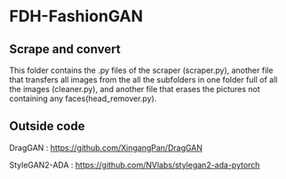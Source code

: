 # FDH-FashionGAN

## Scrape and convert
This folder contains the .py files of the scraper (scraper.py), another file that transfers all images from the all the subfolders in one folder full of all the images (cleaner.py), and another file that erases the pictures not containing any faces(head_remover.py). 

## Outside code
DragGAN : https://github.com/XingangPan/DragGAN


StyleGAN2-ADA : https://github.com/NVlabs/stylegan2-ada-pytorch